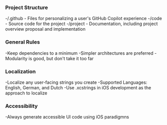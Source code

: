 ### Project Structure

-/.github - Files for personalizing a user's GitHub Copilot experience
-/code - Source code for the project
-/project - Documentation, including project overview proposal and implementation

### General Rules

-Keep dependencies to a minimum
-Simpler architectures are preferred
-Modularity is good, but don't take it too far

### Localization

-Localize any user-facing strings you create
-Supported Languages: English, German, and Dutch
-Use .xcstrings in iOS development as the approach to localize

### Accessibility

-Always generate accessible UI code using iOS paradigmns